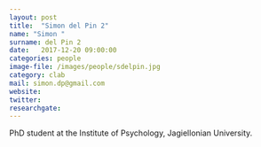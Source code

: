 ```yaml
---
layout: post
title:  "Simon del Pin 2"
name: "Simon "
surname: del Pin 2
date:   2017-12-20 09:00:00
categories: people
image-file: /images/people/sdelpin.jpg
category: clab
mail: simon.dp@gmail.com
website:
twitter:
researchgate:
---
```


PhD student at the Institute of Psychology, Jagiellonian University.
